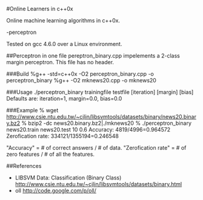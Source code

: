 #Online Learners in c++0x

Online machine learning algorithms in c++0x.

-perceptron

Tested on gcc 4.6.0 over a Linux environment.

##Perceptron in one file
pereptron_binary.cpp impelements a 2-class margin perceptron.
This file has no header.

###Build
 %g++ -std=c++0x -O2 perceptron_binary.cpp -o perceptron_binary
 %g++ -O2 mknews20.cpp -o mknews20

###Usage
./perceptron_binary trainingfile testfile [iteration] [margin] [bias]
Defaults are: iteration=1, margin=0.0, bias=0.0

###Example
    % wget http://www.csie.ntu.edu.tw/~cjlin/libsvmtools/datasets/binary/news20.binary.bz2
    % bzip2 -dc news20.binary.bz2|./mknews20
    % ./perceptron_binary news20.train news20.test 10 0.6
    Accuracy: 4819/4996=0.964572
    Zerofication rate: 334121/1355194=0.246548

"Accuracy" = # of correct answers / # of data.
"Zerofication rate" = # of zero features / # of all the features.

##References
 - LIBSVM Data: Classification (Binary Class) http://www.csie.ntu.edu.tw/~cjlin/libsvmtools/datasets/binary.html
 - oll http://code.google.com/p/oll/

